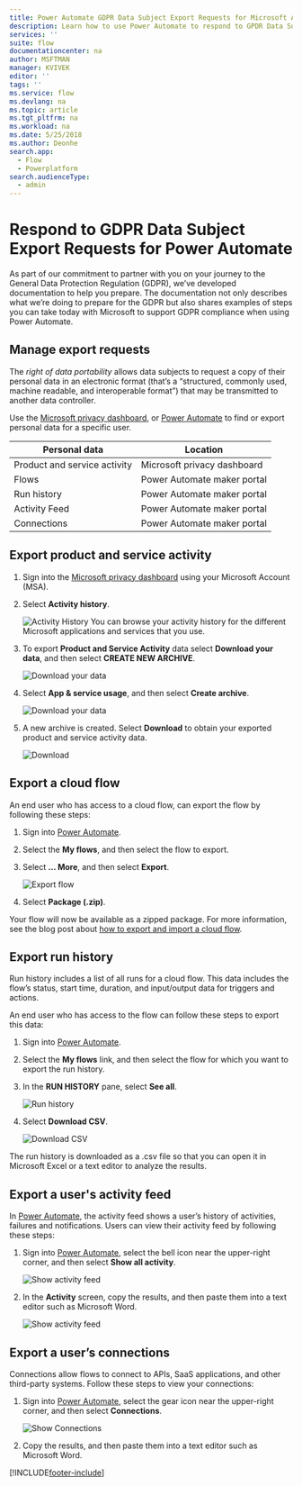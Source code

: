 ```yaml
---
title: Power Automate GDPR Data Subject Export Requests for Microsoft Accounts (MSA) | Microsoft Docs
description: Learn how to use Power Automate to respond to GPDR Data Subject Export Requests for Microsoft Accounts.
services: ''
suite: flow
documentationcenter: na
author: MSFTMAN
manager: KVIVEK
editor: ''
tags: ''
ms.service: flow
ms.devlang: na
ms.topic: article
ms.tgt_pltfrm: na
ms.workload: na
ms.date: 5/25/2018
ms.author: Deonhe
search.app: 
  - Flow
  - Powerplatform
search.audienceType: 
  - admin
---
```

# Respond to GDPR Data Subject Export Requests for Power Automate


As part of our commitment to partner with you on your journey to the General Data Protection Regulation (GDPR), we’ve developed documentation to help you prepare. The documentation not only describes what we’re doing to prepare for the GDPR but also shares examples of steps you can take today with Microsoft to support GDPR compliance when using Power Automate.

## Manage export requests

The *right of data portability* allows data subjects to request a copy of their personal data in an electronic format (that’s a “structured, commonly used, machine readable, and interoperable format”) that may be transmitted to another data controller.

Use the [Microsoft privacy dashboard](https://account.microsoft.com/privacy/), or [Power Automate](https://flow.microsoft.com/) to find or export personal data for a specific user.

|Personal data|Location|
|-----------------|-------------------|
|Product and service activity|Microsoft privacy dashboard|
|Flows|Power Automate maker portal|
|Run history|Power Automate maker portal|
|Activity Feed|Power Automate maker portal|
|Connections|Power Automate maker portal|

## Export product and service activity

1. Sign into the [Microsoft privacy dashboard](https://account.microsoft.com/privacy/) using your Microsoft Account (MSA).
1. Select **Activity history**.

    ![Activity History](./media/gdpr-dsr-export-msa/activityhistory.png)
    You can browse your activity history for the different Microsoft applications and services that you use.
1. To export **Product and Service Activity** data select **Download your data**, and then select **CREATE NEW ARCHIVE**.

    ![Download your data](./media/gdpr-dsr-export-msa/downloaddata.png)

1. Select **App & service usage**, and then select **Create archive**.

    ![Download your data](./media/gdpr-dsr-export-msa/create-archive.png)
1. A new archive is created. Select **Download** to obtain your exported product and service activity data.

    ![Download](./media/gdpr-dsr-export-msa/download.png)

## Export a cloud flow

An end user who has access to a cloud flow, can export the flow by following these steps:

1. Sign into [Power Automate](https://flow.microsoft.com/).

1. Select the **My flows**, and then select the flow to export.

1. Select **… More**, and then select **Export**.

    ![Export flow](./media/gdpr-dsr-export/export-flow.png)

1. Select **Package (.zip)**.

Your flow will now be available as a zipped package. For more information, see the blog post about [how to export and import a cloud flow](https://flow.microsoft.com/blog/import-export-bap-packages/).

## Export run history

Run history includes a list of all runs for a cloud flow. This data includes the flow’s status, start time, duration, and input/output data for triggers and actions.

An end user who has access to the flow can follow these steps to export this data:

1. Sign into [Power Automate](https://flow.microsoft.com/).
1. Select the **My flows** link, and then select the flow for which you want to export the run history.
1. In the **RUN HISTORY** pane, select **See all**.

    ![Run history](./media/gdpr-dsr-export/run-history.png)

1. Select **Download CSV**.

    ![Download CSV](./media/gdpr-dsr-export/download-csv.png)

The run history is downloaded as a .csv file so that you can open it in Microsoft Excel or a text editor to analyze the results.

## Export a user's activity feed

In [Power Automate](https://flow.microsoft.com/), the activity feed shows a user’s history of activities, failures and notifications. Users can view their activity feed by following these steps:

1. Sign into [Power Automate](https://flow.microsoft.com/), select the bell icon near the upper-right corner, and then select **Show all activity**.

    ![Show activity feed](./media/gdpr-dsr-export/show-activity-feed.png)

1. In the **Activity** screen, copy the results, and then paste them into a text editor such as Microsoft Word.

    ![Show activity feed](./media/gdpr-dsr-export/export-activity-feed.png)

## Export a user’s connections

Connections allow flows to connect to APIs, SaaS applications, and other third-party systems. Follow these steps to view your connections:

1. Sign into [Power Automate](https://flow.microsoft.com/), select the gear icon near the upper-right corner, and then select **Connections**.

    ![Show Connections](./media/gdpr-dsr-export/show-connections.png)
1. Copy the results, and then paste them into a text editor such as Microsoft Word.


[!INCLUDE[footer-include](includes/footer-banner.md)]